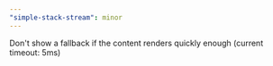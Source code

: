 ```yaml
---
"simple-stack-stream": minor
---
```


Don't show a fallback if the content renders quickly enough (current timeout: 5ms)
